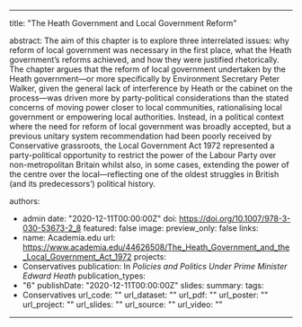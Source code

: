 ---
title: "The Heath Government and Local Government Reform"

abstract: The aim of this chapter is to explore three interrelated issues: why reform of local government was necessary in the first place, what the Heath government’s reforms achieved, and how they were justified rhetorically. The chapter argues that the reform of local government undertaken by the Heath government—or more specifically by Environment Secretary Peter Walker, given the general lack of interference by Heath or the cabinet on the process—was driven more by party-political considerations than the stated concerns of moving power closer to local communities, rationalising local government or empowering local authorities. Instead, in a political context where the need for reform of local government was broadly accepted, but a previous unitary system recommendation had been poorly received by Conservative grassroots, the Local Government Act 1972 represented a party-political opportunity to restrict the power of the Labour Party over non-metropolitan Britain whilst also, in some cases, extending the power of the centre over the local—reflecting one of the oldest struggles in British (and its predecessors’) political history.

authors:
- admin
date: "2020-12-11T00:00:00Z"
doi: https://doi.org/10.1007/978-3-030-53673-2_8
featured: false
image:
  preview_only: false
links:
- name: Academia.edu
  url: https://www.academia.edu/44626508/The_Heath_Government_and_the_Local_Government_Act_1972
projects:
- Conservatives
publication: In *Policies and Politics Under Prime Minister Edward Heath*
publication_types:
- "6"
publishDate: "2020-12-11T00:00:00Z"
slides: 
summary:
tags:
- Conservatives
url_code: ""
url_dataset: ""
url_pdf: ""
url_poster: ""
url_project: ""
url_slides: ""
url_source: ""
url_video: ""
------
